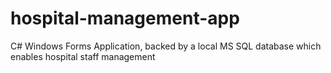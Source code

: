 # hospital-management-app
C# Windows Forms Application, backed by a local MS SQL database which enables hospital staff management
